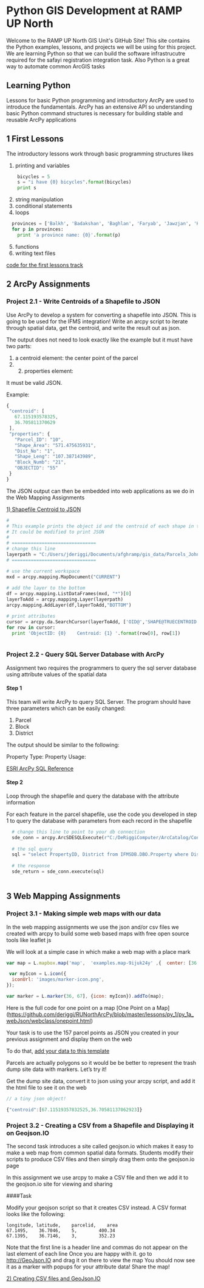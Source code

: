 # Python GIS Development at RAMP UP North
Welcome to the RAMP UP North GIS Unit's GitHub Site! This site contains the Python examples, lessons,
and projects we will be using for this project. We are learning Python so that we can build the software
infrastrucutre required for the safayi registration integration task. Also Python is a great way to automate common
ArcGIS tasks

## Learning Python
Lessons for basic Python programming and introductory ArcPy are used to introduce the fundamentals. ArcPy has an 
extensive API so understanding basic Python command structures is necessary for building stable and reusable ArcPy
applications

## 1 First Lessons
The introductory lessons work through basic programming structures likes
  1. printing and variables
  ```python
      bicycles = 5
      s = "i have {0} bicycles".format(bicycles)
      print s

  ```
  2. string manipulation
  3. conditional statements
  4. loops

  ```python
    provinces = ['Balkh', 'Badakshan', 'Baghlan', 'Faryab', 'Jawzjan', 'Kunduz', 'Samangan', 'Takhar']
    for p in provinces:
      print 'a province name: {0}'.format(p)
  ```
  
  5. functions
  6. writing text files
  
[code for the first lessons track](https://github.com/deriggi/RUNorthArcPy/tree/master/lessons/py_0)

## 2 ArcPy Assignments

### Project 2.1 - Write Centroids of a Shapefile to JSON
Use ArcPy to develop a system for converting a shapefile into JSON. This is going to be used for the IFMS integration!
Write an arcpy script to iterate through spatial data, get the centroid, and write the result out as json.

The output does not need to look exactly like the example but it must have two parts:

   1. a centroid element: the center point of the parcel
   2. 2. properties element:

It must be valid JSON.

Example:
```JavaScript
{
 "centroid": [
   67.115193578325,
   36.705811370629
 ],
 "properties": {
   "Parcel_ID": "10",
   "Shape_Area": "571.475635931",
   "Dist_No": "1",
   "Shape_Leng": "107.387143989",
   "Block_Numb": "21",
   "OBJECTID": "55"
 }
}
```

The JSON output can then be embedded into web applications as we do in the Web Mapping Assignments


[1) Shapefile Centroid to JSON](https://docs.google.com/document/d/1paWDiVn_09vb8CHPGPbMIF_1BFhRGH1KVSTCe9DBGIM/edit)


```python
#
# This example prints the object id and the centroid of each shape in the shapefile.
# It could be modified to print JSON
#
# ===============================
# change this line
layerpath = "C:/Users/jderiggi/Documents/afghramp/gis_data/Parcels_John.shp"
# ===============================

# use the current workspace
mxd = arcpy.mapping.MapDocument("CURRENT")
      
# add the layer to the bottom
df = arcpy.mapping.ListDataFrames(mxd, "*")[0]
layerToAdd = arcpy.mapping.Layer(layerpath)
arcpy.mapping.AddLayer(df,layerToAdd,"BOTTOM")

# print attributes
cursor = arcpy.da.SearchCursor(layerToAdd, ['OID@','SHAPE@TRUECENTROID'])
for row in cursor:
  print 'ObjectID: {0}    Centroid: {1} '.format(row[0], row[1])
    
```



### Project 2.2 - Query SQL Server Database with ArcPy

Assignment two requires the programmers to query the sql server database using attribute values of the spatial data

#### Step 1

This team will write ArcPy to query SQL Server. The program should have three parameters which can be easily changed:

1. Parcel
2. Block
3. District

The output should be similar to the following:

Property Type: <value of type>
Property Usage:<value of usage>


[ESRI ArcPy SQL Reference](http://resources.arcgis.com/en/help/main/10.2/index.html#//018z0000007z000000)

#### Step 2

Loop through the shapefile and query the database with the attribute information

For each feature in the parcel shapefile, use the code you developed in step 1 to query the database with parameters from each record in the shapefile


```python
  # change this line to point to your db connection
  sde_conn = arcpy.ArcSDESQLExecute(r"C:/DeRiggiComputer/ArcCatalog/Connection to DAIL13077.sde")
  
  # the sql query
  sql = "select PropertyID, District from IFMSDB.DBO.Property where District = {0} and Block = {1} and ParcelNo = {2}".format(1, 226, 4)          
  
  # the response
  sde_return = sde_conn.execute(sql)
  
```


## 3 Web Mapping Assignments


### Project 3.1 - Making simple web maps with our data

In the web mapping assignments we use the json and/or csv files we created with arcpy to build some web based maps with
free open source tools like leaflet js

We will look at a simple case in which make a web map with a place mark
```JavaScript
var map = L.mapbox.map('map',  'examples.map-9ijuk24y' ,{  center: [36.7046, 67.1495], zoom:13, scrollWheelZoom:false});

 var myIcon = L.icon({
  iconUrl: 'images/marker-icon.png',
});

var marker = L.marker(36, 67], {icon: myIcon}).addTo(map);
```

Here is the full code for one point on a map 
[One Point on a Map] (https://github.com/deriggi/RUNorthArcPy/blob/master/lessons/py_1/py_1a_webJson/webclass/onepoint.html)

Your task is to use the 157 parcel points as JSON you created in your previous assignment and display them on the web

To do that, [add your data to this template](https://github.com/deriggi/RUNorthArcPy/blob/master/lessons/py_1/py_1a_webJson/webclass/manypoints.html)

Parcels are actually polygons so it would be be better to represent the trash dump site data with markers. Let’s try it!

Get the dump site data, convert it to json using your arcpy script, and add it the html file to see it on the web

```JavaScript
// a tiny json object!

{"centroid":[67.11519357832525,36.70581137062923]}
```

### Project 3.2 - Creating a CSV from a Shapefile and Displaying it on Geojson.IO

The second task introduces a site called geojson.io which makes it easy to make a web map from common spatial data
formats. Students modify their scripts to produce CSV files and then simply drag them onto the geojson.io page

In this assignment we use arcpy to make a CSV file and then we add it to the geojson.io site for viewing and sharing

####Task

Modify your geojson script so that it creates CSV instead. A CSV format looks like the following:

```
longitude, latitude,    parcelid,    area
67.1495,    36.7046,    5,        400.34
67.1395,    36.7146,    3,        352.23
```

Note that the first line is a header line and commas do not appear on the last element of each line
Once you are happy with it. go to http://GeoJson.IO  and drag it on there to view the map
You should now see it as a marker with popups for your attribute data! Share the map!

[2) Creating CSV files and GeoJson.IO](https://docs.google.com/document/d/1n1tYgcQBd8I7Uxw94ChTBsWeGmwOZ8C7J5av8mxQ7aw/edit?usp=sharing)

